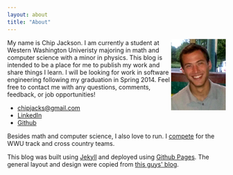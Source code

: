 ```yaml
---
layout: about
title: "About"
---
```


<img src="/images/profile_pic.png" width="25%" align="right"/>
My name is Chip Jackson. I am currently a student at Western Washington
Univeristy majoring in math and computer science with a minor in
physics. This blog is intended to be a place for me to publish my work and
share things I learn. I will be looking for work in software engineering
following my graduation in Spring 2014. Feel free to contact me with any
questions, comments, feedback, or job opportunities!

* <a href="mailto:chipjacks@gmail.com">chipjacks@gmail.com</a>
* <a href="http://www.linkedin.com/pub/chip-jackson/66/967/675/">LinkedIn</a>
* <a href="https://github.com/chipjacks">Github</a>

Besides math and computer science, I also love to run. I
[compete](http://www.wwuvikings.com/sports/c-xc/mtt/jackson_chip00.html)
for the WWU track and cross country teams.

This blog was built using <a href="http://jekyllrb.com/">Jekyll</a> and
deployed using <a href="http://pages.github.com/">Github Pages</a>. The
general layout and design were copied from <a href="http://rsms.me/">this
guys' blog</a>.
